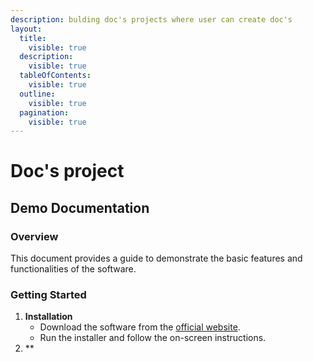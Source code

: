 ```yaml
---
description: bulding doc's projects where user can create doc's
layout:
  title:
    visible: true
  description:
    visible: true
  tableOfContents:
    visible: true
  outline:
    visible: true
  pagination:
    visible: true
---
```


# Doc's project

## Demo Documentation

### Overview <a href="#overview" id="overview"></a>

This document provides a guide to demonstrate the basic features and functionalities of the software.

### Getting Started

1. **Installation**
   * Download the software from the [official website](http://example.com).
   * Run the installer and follow the on-screen instructions.
2. \*\*
